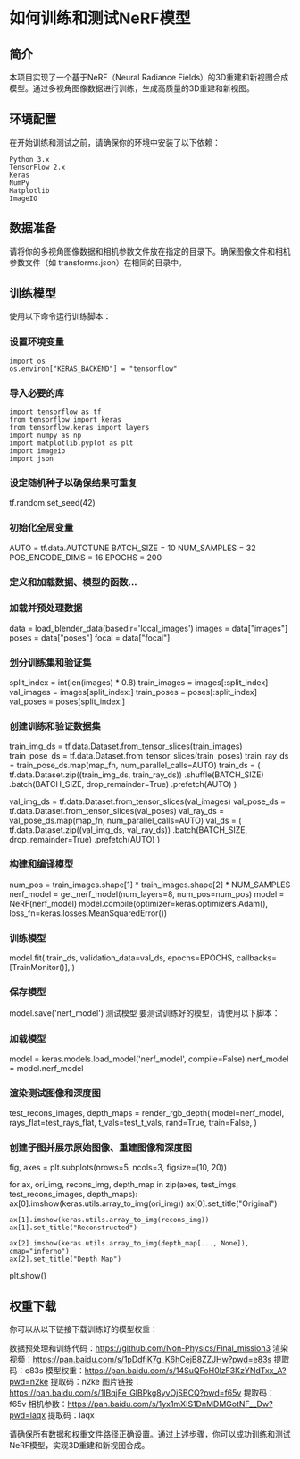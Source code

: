 # 如何训练和测试NeRF模型
## 简介
本项目实现了一个基于NeRF（Neural Radiance Fields）的3D重建和新视图合成模型。通过多视角图像数据进行训练，生成高质量的3D重建和新视图。

## 环境配置
在开始训练和测试之前，请确保你的环境中安装了以下依赖：

    Python 3.x
    TensorFlow 2.x
    Keras
    NumPy
    Matplotlib
    ImageIO

## 数据准备
请将你的多视角图像数据和相机参数文件放在指定的目录下。确保图像文件和相机参数文件（如 transforms.json）在相同的目录中。

## 训练模型
使用以下命令运行训练脚本：

### 设置环境变量
    import os
    os.environ["KERAS_BACKEND"] = "tensorflow"

### 导入必要的库
    import tensorflow as tf
    from tensorflow import keras
    from tensorflow.keras import layers
    import numpy as np
    import matplotlib.pyplot as plt
    import imageio
    import json

### 设定随机种子以确保结果可重复
tf.random.set_seed(42)

### 初始化全局变量
AUTO = tf.data.AUTOTUNE
BATCH_SIZE = 10
NUM_SAMPLES = 32
POS_ENCODE_DIMS = 16
EPOCHS = 200

### 定义和加载数据、模型的函数...

### 加载并预处理数据
data = load_blender_data(basedir='local_images')
images = data["images"]
poses = data["poses"]
focal = data["focal"]

### 划分训练集和验证集
split_index = int(len(images) * 0.8)
train_images = images[:split_index]
val_images = images[split_index:]
train_poses = poses[:split_index]
val_poses = poses[split_index:]

### 创建训练和验证数据集
train_img_ds = tf.data.Dataset.from_tensor_slices(train_images)
train_pose_ds = tf.data.Dataset.from_tensor_slices(train_poses)
train_ray_ds = train_pose_ds.map(map_fn, num_parallel_calls=AUTO)
train_ds = (
    tf.data.Dataset.zip((train_img_ds, train_ray_ds))
    .shuffle(BATCH_SIZE)
    .batch(BATCH_SIZE, drop_remainder=True)
    .prefetch(AUTO)
)

val_img_ds = tf.data.Dataset.from_tensor_slices(val_images)
val_pose_ds = tf.data.Dataset.from_tensor_slices(val_poses)
val_ray_ds = val_pose_ds.map(map_fn, num_parallel_calls=AUTO)
val_ds = (
    tf.data.Dataset.zip((val_img_ds, val_ray_ds))
    .batch(BATCH_SIZE, drop_remainder=True)
    .prefetch(AUTO)
)

### 构建和编译模型
num_pos = train_images.shape[1] * train_images.shape[2] * NUM_SAMPLES
nerf_model = get_nerf_model(num_layers=8, num_pos=num_pos)
model = NeRF(nerf_model)
model.compile(optimizer=keras.optimizers.Adam(), loss_fn=keras.losses.MeanSquaredError())

### 训练模型
model.fit(
    train_ds,
    validation_data=val_ds,
    epochs=EPOCHS,
    callbacks=[TrainMonitor()],
)

### 保存模型
model.save('nerf_model')
测试模型
要测试训练好的模型，请使用以下脚本：

### 加载模型
model = keras.models.load_model('nerf_model', compile=False)
nerf_model = model.nerf_model

### 渲染测试图像和深度图
test_recons_images, depth_maps = render_rgb_depth(
    model=nerf_model,
    rays_flat=test_rays_flat,
    t_vals=test_t_vals,
    rand=True,
    train=False,
)

### 创建子图并展示原始图像、重建图像和深度图
fig, axes = plt.subplots(nrows=5, ncols=3, figsize=(10, 20))

for ax, ori_img, recons_img, depth_map in zip(axes, test_imgs, test_recons_images, depth_maps):
    ax[0].imshow(keras.utils.array_to_img(ori_img))
    ax[0].set_title("Original")

    ax[1].imshow(keras.utils.array_to_img(recons_img))
    ax[1].set_title("Reconstructed")

    ax[2].imshow(keras.utils.array_to_img(depth_map[..., None]), cmap="inferno")
    ax[2].set_title("Depth Map")

plt.show()

## 权重下载
你可以从以下链接下载训练好的模型权重：

数据预处理和训练代码：https://github.com/Non-Physics/Final_mission3
渲染视频：https://pan.baidu.com/s/1pDdfiK7g_K6hCejB8ZZJHw?pwd=e83s
提取码：e83s 
模型权重：https://pan.baidu.com/s/14SuQFoH0lzF3KzYNdTxx_A?pwd=n2ke
提取码：n2ke 
图片链接：https://pan.baidu.com/s/1IBqjFe_GlBPkg8yvOjSBCQ?pwd=f65v
提取码：f65v 
相机参数：https://pan.baidu.com/s/1yx1mXIS1DnMDMGotNF__Dw?pwd=laqx
提取码：laqx 

请确保所有数据和权重文件路径正确设置。通过上述步骤，你可以成功训练和测试NeRF模型，实现3D重建和新视图合成。
